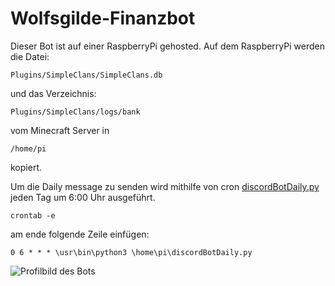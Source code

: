 # Wolfsgilde-Finanzbot

Dieser Bot ist auf einer RaspberryPi gehosted.
Auf dem RaspberryPi werden die Datei:
```
Plugins/SimpleClans/SimpleClans.db
```
und das Verzeichnis:
```
Plugins/SimpleClans/logs/bank
```
vom Minecraft Server in 
```
/home/pi
```
kopiert.

Um die Daily message zu senden wird mithilfe von cron [discordBotDaily.py](https://github.com/tzuzn/Wolfsgilde-Finanzbot/edit/main/discordBotDaily.py) jeden Tag um 6:00 Uhr ausgeführt.
```
crontab -e
```
am ende folgende Zeile einfügen:
```
0 6 * * * \usr\bin\python3 \home\pi\discordBotDaily.py
```
![Profilbild des Bots](https://www.fdp.de/sites/default/files/2021-09/Profilbild%20Christian%20Lindner.png)
